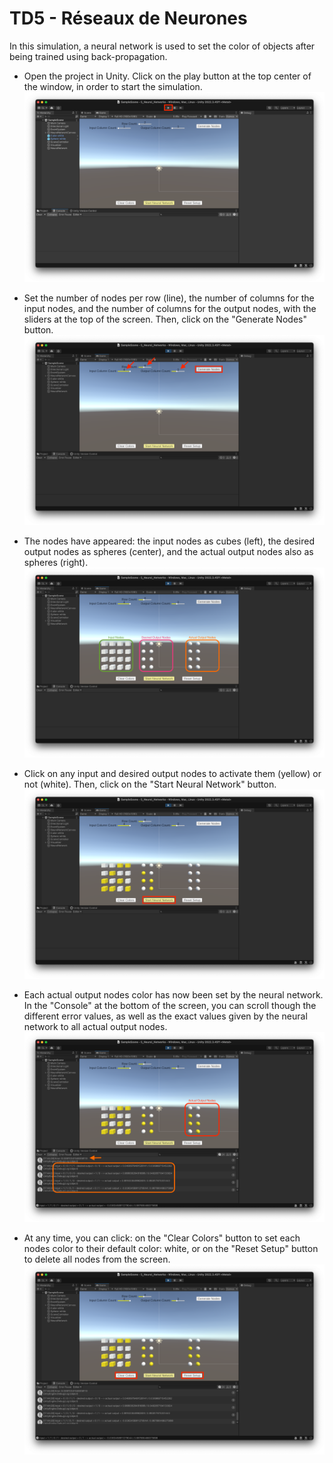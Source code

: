# TD5 - Réseaux de Neurones

In this simulation, a neural network is used to set the color of objects after being trained using back-propagation.

- Open the project in Unity. Click on the play button at the top center of the window, in order to start the simulation.
![](/5_Neural_Networks/ReadMeImages/1_play.png)

- Set the number of nodes per row (line), the number of columns for the input nodes, and the number of columns for the output nodes, with the sliders at the top of the screen. Then, click on the "Generate Nodes" button.
![](/5_Neural_Networks/ReadMeImages/2_sliders.png)

- The nodes have appeared: the input nodes as cubes (left), the desired output nodes as spheres (center), and the actual output nodes also as spheres (right).
![](/5_Neural_Networks/ReadMeImages/3_generate_nodes.png)

- Click on any input and desired output nodes to activate them (yellow) or not (white). Then, click on the "Start Neural Network" button.
![](/5_Neural_Networks/ReadMeImages/4_click_on_nodes.png)

- Each actual output nodes color has now been set by the neural network. In the "Console" at the bottom of the screen, you can scroll though the different error values, as well as the exact values given by the neural network to all actual output nodes.
![](/5_Neural_Networks/ReadMeImages/5_start_neural_network_1.png)

- At any time, you can click: on the "Clear Colors" button to set each nodes color to their default color: white, or on the "Reset Setup" button to delete all nodes from the screen.
![](/5_Neural_Networks/ReadMeImages/6_start_neural_network_2.png)
